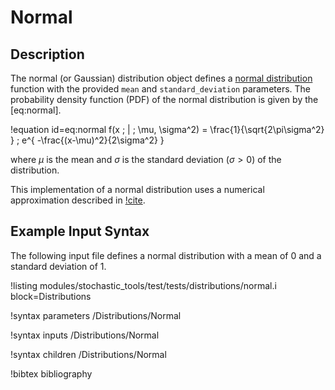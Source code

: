 # Normal

## Description

The normal (or Gaussian) distribution object defines a
[normal distribution](https://en.wikipedia.org/wiki/Normal_distribution) function with the provided
`mean` and `standard_deviation` parameters. The probability density function (PDF) of the normal
distribution is given by the [eq:normal].

!equation id=eq:normal
f(x \; | \; \mu, \sigma^2) = \frac{1}{\sqrt{2\pi\sigma^2} } \; e^{ -\frac{(x-\mu)^2}{2\sigma^2} }

where $\mu$ is the mean and $\sigma$ is the standard deviation ($\sigma > 0$) of the distribution.

This implementation of a normal distribution uses a numerical approximation described in
[!cite](kennedy2018statistical).

## Example Input Syntax

The following input file defines a normal distribution with a mean of 0 and a standard deviation of 1.

!listing modules/stochastic_tools/test/tests/distributions/normal.i block=Distributions

!syntax parameters /Distributions/Normal

!syntax inputs /Distributions/Normal

!syntax children /Distributions/Normal

!bibtex bibliography
